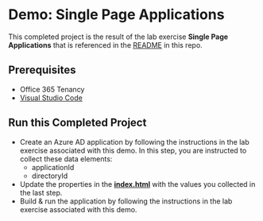 # Demo: Single Page Applications

This completed project is the result of the lab exercise **Single Page Applications** that is referenced in the [README](../../) in this repo.

## Prerequisites

- Office 365 Tenancy
- [Visual Studio Code](https://code.visualstudio.com/)

## Run this Completed Project

- Create an Azure AD application by following the instructions in the lab exercise associated with this demo. In this step, you are instructed to collect these data elements:
  - applicationId
  - directoryId
- Update the properties in the **[index.html](./index.html)** with the values you collected in the last step.
- Build & run the application by following the instructions in the lab exercise associated with this demo.
